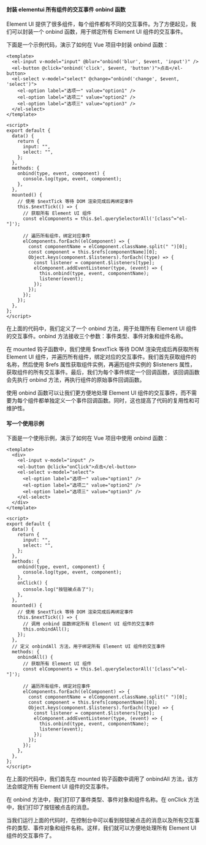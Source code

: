 <!--
 * @Author: Shu Binqi
 * @Date: 2023-04-03 19:52:59
 * @LastEditors: Shu Binqi
 * @LastEditTime: 2023-04-03 20:00:45
 * @Description: onbind 事件
 * @Version: 1.0.0
 * @FilePath: \interviewQuestions\前端项目\前端项目封装\封装Element项目\封装所有交互事件.md
-->

#### 封装 elementui 所有组件的交互事件 onbind 函数

Element UI 提供了很多组件，每个组件都有不同的交互事件。为了方便起见，我们可以封装一个 onbind 函数，用于绑定所有 Element UI 组件的交互事件。

下面是一个示例代码，演示了如何在 Vue 项目中封装 onbind 函数：

```
<template>
  <el-input v-model="input" @blur="onbind('blur', $event, 'input')" />
  <el-button @click="onbind('click', $event, 'button')">点击</el-button>
  <el-select v-model="select" @change="onbind('change', $event, 'select')">
    <el-option label="选项一" value="option1" />
    <el-option label="选项二" value="option2" />
    <el-option label="选项三" value="option3" />
  </el-select>
</template>

<script>
export default {
  data() {
    return {
      input: "",
      select: "",
    };
  },
  methods: {
    onbind(type, event, component) {
      console.log(type, event, component);
    },
  },
  mounted() {
    // 使用 $nextTick 等待 DOM 渲染完成后再绑定事件
    this.$nextTick(() => {
      // 获取所有 Element UI 组件
      const elComponents = this.$el.querySelectorAll('[class^="el-"]');

      // 遍历所有组件，绑定对应事件
      elComponents.forEach((elComponent) => {
        const componentName = elComponent.className.split(" ")[0];
        const component = this.$refs[componentName][0];
        Object.keys(component.$listeners).forEach((type) => {
          const listener = component.$listeners[type];
          elComponent.addEventListener(type, (event) => {
            this.onbind(type, event, componentName);
            listener(event);
          });
        });
      });
    });
  },
};
</script>
```

在上面的代码中，我们定义了一个 onbind 方法，用于处理所有 Element UI 组件的交互事件。onbind 方法接收三个参数：事件类型、事件对象和组件名称。

在 mounted 钩子函数中，我们使用 $nextTick 等待 DOM 渲染完成后再获取所有 Element UI 组件，并遍历所有组件，绑定对应的交互事件。我们首先获取组件的名称，然后使用 $refs 属性获取组件实例，再遍历组件实例的 $listeners 属性，获取组件的所有交互事件。最后，我们为每个事件绑定一个回调函数，该回调函数会先执行 onbind 方法，再执行组件的原始事件回调函数。

使用 onbind 函数可以让我们更方便地处理 Element UI 组件的交互事件，而不需要为每个组件都单独定义一个事件回调函数。同时，这也提高了代码的复用性和可维护性。

#### 写一个使用示例

下面是一个使用示例，演示了如何在 Vue 项目中使用 onbind 函数：

```
<template>
  <div>
    <el-input v-model="input" />
    <el-button @click="onClick">点击</el-button>
    <el-select v-model="select">
      <el-option label="选项一" value="option1" />
      <el-option label="选项二" value="option2" />
      <el-option label="选项三" value="option3" />
    </el-select>
  </div>
</template>

<script>
export default {
  data() {
    return {
      input: "",
      select: "",
    };
  },
  methods: {
    onbind(type, event, component) {
      console.log(type, event, component);
    },
    onClick() {
      console.log("按钮被点击了");
    },
  },
  mounted() {
    // 使用 $nextTick 等待 DOM 渲染完成后再绑定事件
    this.$nextTick(() => {
      // 调用 onbind 函数绑定所有 Element UI 组件的交互事件
      this.onbindAll();
    });
  },
  // 定义 onbindAll 方法，用于绑定所有 Element UI 组件的交互事件
  methods: {
    onbindAll() {
      // 获取所有 Element UI 组件
      const elComponents = this.$el.querySelectorAll('[class^="el-"]');

      // 遍历所有组件，绑定对应事件
      elComponents.forEach((elComponent) => {
        const componentName = elComponent.className.split(" ")[0];
        const component = this.$refs[componentName][0];
        Object.keys(component.$listeners).forEach((type) => {
          const listener = component.$listeners[type];
          elComponent.addEventListener(type, (event) => {
            this.onbind(type, event, componentName);
            listener(event);
          });
        });
      });
    },
  },
};
</script>
```

在上面的代码中，我们首先在 mounted 钩子函数中调用了 onbindAll 方法，该方法会绑定所有 Element UI 组件的交互事件。

在 onbind 方法中，我们打印了事件类型、事件对象和组件名称。在 onClick 方法中，我们打印了按钮被点击的消息。

当我们运行上面的代码时，在控制台中可以看到按钮被点击的消息以及所有交互事件的类型、事件对象和组件名称。这样，我们就可以方便地处理所有 Element UI 组件的交互事件了。
